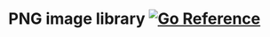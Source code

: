 # PNG image library [![Go Reference](https://pkg.go.dev/badge/github.com/fumin/png.svg)](https://pkg.go.dev/github.com/fumin/png)
